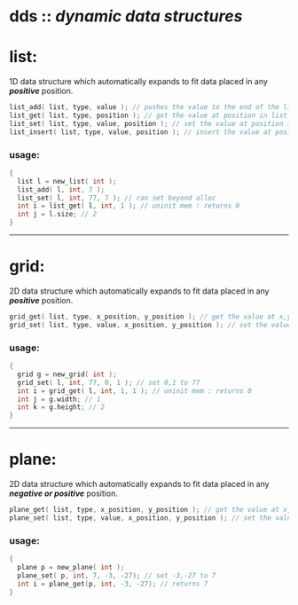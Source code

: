 # dds :: *dynamic data structures*

# list:
1D data structure which automatically expands to fit data placed in any ***positive*** position.

```c
list_add( list, type, value ); // pushes the value to the end of the list
list_get( list, type, position ); // get the value at position in list
list_set( list, type, value, position ); // set the value at position in list
list_insert( list, type, value, position ); // insert the value at position in list
```

### usage:
```c
{
  list l = new_list( int );
  list_add( l, int, 7 );
  list_set( l, int, 77, 7 ); // can set beyond alloc
  int i = list_get( l, int, 1 ); // uninit mem : returns 0
  int j = l.size; // 2
}
```
-------
# grid:
2D data structure which automatically expands to fit data placed in any ***positive*** position.

```c
grid_get( list, type, x_position, y_position ); // get the value at x,y position in grid
grid_set( list, type, value, x_position, y_position ); // set the value at x,y position in grid
```

### usage:
```c
{
  grid g = new_grid( int );
  grid_set( l, int, 77, 0, 1 ); // set 0,1 to 77
  int i = grid_get( l, int, 1, 1 ); // uninit mem : returns 0
  int j = g.width; // 1
  int k = g.height; // 2
}
```
-------
# plane:
2D data structure which automatically expands to fit data placed in any ***negative or positive*** position.

```c
plane_get( list, type, x_position, y_position ); // get the value at x,y position in plane
plane_set( list, type, value, x_position, y_position ); // set the value at x,y position in plane
```

### usage:
```c
{
  plane p = new_plane( int );
  plane_set( p, int, 7, -3, -27); // set -3,-27 to 7
  int i = plane_get(p, int, -3, -27); // returns 7
}
```
